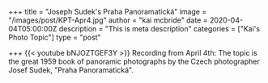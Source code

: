 +++
title = "Joseph Sudek's Praha Panoramatická"
image = "/images/post/KPT-Apr4.jpg"
author = "kai mcbride"
date = 2020-04-04T05:00:00Z
description = "This is meta description"
categories = ["Kai's Photo Topic"]
type = "post"

+++
{{< youtube bNJOZTGEF3Y >}}
Recording from April 4th: The topic is the great 1959 book of panoramic photographs
by the Czech photographer Josef Sudek, "Praha Panoramatická". 